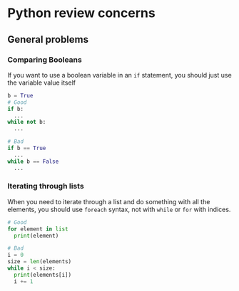# Python review concerns

## General problems

### Comparing Booleans

If you want to use a boolean variable in an `if` statement, you should just use the variable value itself

```python
b = True
# Good
if b:
  ...
while not b:
  ...

# Bad
if b == True
  ...
while b == False
  ...
```

### Iterating through lists

When you need to iterate through a list and do something with all the elements, you should use `foreach` syntax, not with `while` or `for` with indices.
```python
# Good
for element in list
  print(element)

# Bad
i = 0
size = len(elements)
while i < size:
  print(elements[i])
  i += 1
```
